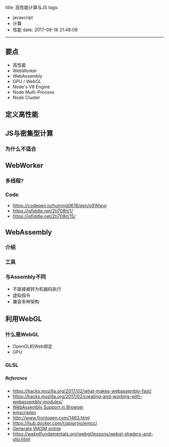 title: 高性能计算与JS
tags:
  - javascript
  - 计算
  - 性能
date: 2017-09-18 21:48:08
---


## 要点
- 高性能
- WebWorker
- WebAssembly
- GPU / WebGL
- Node's V8 Engine
- Node Multi-Process
- Node Cluster

## 定义高性能
## JS与密集型计算
### 为什么不适合

## WebWorker
### 多线程?
### Code
- https://codepen.io/huming0618/pen/qXWwvr
- https://jsfiddle.net/2tj708jt/1/
- https://jsfiddle.net/2tj708jt/15/

## WebAssembly
### 介绍
### 工具
### 与Assembly不同
- 不直接被转为机器码执行
- 虚拟指令
- 兼容多种架构

## 利用WebGL
### 什么是WebGL
- OpenGL的Web绑定
- GPU
### GLSL
### 

##### Reference
- https://hacks.mozilla.org/2017/02/what-makes-webassembly-fast/
- https://hacks.mozilla.org/2017/02/creating-and-working-with-webassembly-modules/
- [WebAssembly Support in Browser](http://caniuse.com/#feat=wasm)
- [emscripten](https://kripken.github.io/emscripten-site/docs/getting_started/downloads.html#all-os-installation-instructions-portable-sdk)
- http://www.frontopen.com/1463.html
- https://hub.docker.com/r/apiaryio/emcc/
- [Generate WASM online](https://wasdk.github.io/WasmFiddle)
- https://webglfundamentals.org/webgl/lessons/webgl-shaders-and-glsl.html

